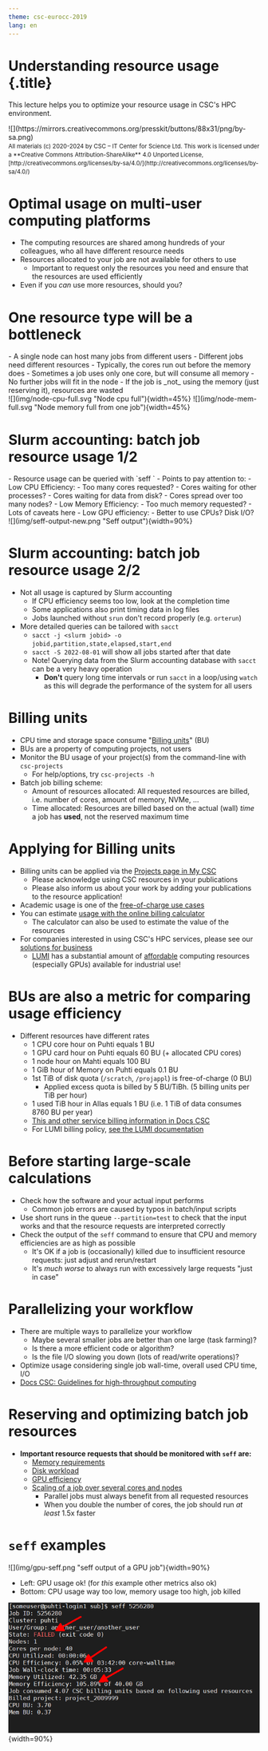 ```yaml
---
theme: csc-eurocc-2019
lang: en
---
```


# Understanding resource usage {.title}

This lecture helps you to optimize your resource usage in CSC's HPC environment.

<div class="column">
![](https://mirrors.creativecommons.org/presskit/buttons/88x31/png/by-sa.png)
</div>
<div class="column">
<small>
All materials (c) 2020-2024 by CSC – IT Center for Science Ltd.
This work is licensed under a **Creative Commons Attribution-ShareAlike** 4.0
Unported License, [http://creativecommons.org/licenses/by-sa/4.0/](http://creativecommons.org/licenses/by-sa/4.0/)
</small>
</div>

# Optimal usage on multi-user computing platforms

- The computing resources are shared among hundreds of your colleagues, who all have different resource needs
- Resources allocated to your job are not available for others to use
   - Important to request only the resources you need and ensure that the resources are used efficiently
- Even if you _can_ use more resources, should you?

# One resource type will be a bottleneck

<div class="column">
- A single node can host many jobs from different users
- Different jobs need different resources
- Typically, the cores run out before the memory does
- Sometimes a job uses only one core, but will consume all memory
   - No further jobs will fit in the node
   - If the job is _not_ using the memory (just reserving it), resources are wasted
</div>
<div class="column">
![](img/node-cpu-full.svg "Node cpu full"){width=45%}
![](img/node-mem-full.svg "Node memory full from one job"){width=45%}
</div>

# Slurm accounting: batch job resource usage 1/2

<div class="column">
- Resource usage can be queried with `seff <slurm jobid>`
- Points to pay attention to:
   - Low CPU Efficiency:
      - Too many cores requested?
      - Cores waiting for other processes?
      - Cores waiting for data from disk?
      - Cores spread over too many nodes?
   - Low Memory Efficiency:
      - Too much memory requested?
      - Lots of caveats here
   - Low GPU efficiency:
      - Better to use CPUs? Disk I/O?
</div>
<div class="column">
![](img/seff-output-new.png "Seff output"){width=90%}
</div>

# Slurm accounting: batch job resource usage 2/2

- Not all usage is captured by Slurm accounting
   - If CPU efficiency seems too low, look at the completion time
   - Some applications also print timing data in log files
   - Jobs launched without `srun` don't record properly (e.g. `orterun`)
- More detailed queries can be tailored with `sacct`
   - `sacct -j <slurm jobid> -o jobid,partition,state,elapsed,start,end`
   - `sacct -S 2022-08-01` will show all jobs started after that date
   - Note! Querying data from the Slurm accounting database with `sacct` can be a very heavy operation
      - **Don't** query long time intervals or run `sacct` in a loop/using `watch` as this will degrade the performance of the system for all users

# Billing units

- CPU time and storage space consume "[Billing units](https://docs.csc.fi/accounts/billing/)" (BU)
- BUs are a property of computing projects, not users
- Monitor the BU usage of your project(s) from the command-line with `csc-projects`
   - For help/options, try `csc-projects -h`
- Batch job billing scheme:
   - Amount of resources allocated: All requested resources are billed, i.e. number of cores, amount of memory, NVMe, ...
   - Time allocated: Resources are billed based on the actual (wall) _time_ a job has **used**, not the reserved maximum time

# Applying for Billing units

- Billing units can be applied via the [Projects page in My CSC](https://my.csc.fi/welcome)
   - Please acknowledge using CSC resources in your publications
   - Please also inform us about your work by adding your publications to the resource application!
- Academic usage is one of the [free-of-charge use cases](https://research.csc.fi/pricing)
- You can estimate [usage with the online billing calculator](https://research.csc.fi/billing-and-monitoring#buc)
   - The calculator can also be used to estimate the value of the resources
- For companies interested in using CSC's HPC services, please see our [solutions for business](https://www.csc.fi/solutions-for-business)
   - [LUMI](https://www.lumi-supercomputer.eu/) has a substantial amount of [affordable](https://www.csc.fi/en/solutions-for-business-use-of-computing-services-and-pricing) computing resources (especially GPUs) available for industrial use!

# BUs are also a metric for comparing usage efficiency

- Different resources have different rates
   - 1 CPU core hour on Puhti equals 1 BU
   - 1 GPU card hour on Puhti equals 60 BU (+ allocated CPU cores)
   - 1 node hour on Mahti equals 100 BU
   - 1 GiB hour of Memory on Puhti equals 0.1 BU
   - 1st TiB of disk quota (`/scratch`, `/projappl`) is free-of-charge (0 BU)
      - Applied excess quota is billed by 5 BU/TiBh. (5 billing units per TiB per hour)
   - 1 used TiB hour in Allas equals 1 BU (i.e. 1 TiB of data consumes 8760 BU per year)
   - [This and other service billing information in Docs CSC](https://docs.csc.fi/accounts/billing/)
   - For LUMI billing policy, [see the LUMI documentation](https://docs.lumi-supercomputer.eu/runjobs/lumi_env/billing/)

# Before starting large-scale calculations

- Check how the software and your actual input performs
    - Common job errors are caused by typos in batch/input scripts
- Use short runs in the queue `--partition=test` to check that the input works and that the resource requests are interpreted correctly
- Check the output of the `seff` command to ensure that CPU and memory efficiencies are as high as possible
    - It's OK if a job is (occasionally) killed due to insufficient resource requests: just adjust and rerun/restart
    - It's _much worse_ to always run with excessively large requests "just in case"

# Parallelizing your workflow

- There are multiple ways to parallelize your workflow
   - Maybe several smaller jobs are better than one large (task farming)?
   - Is there a more efficient code or algorithm?
   - Is the file I/O slowing you down (lots of read/write operations)?
- Optimize usage considering single job wall-time, overall used CPU time, I/O
- [Docs CSC: Guidelines for high-throughput computing](https://docs.csc.fi/computing/running/throughput/)

# Reserving and optimizing batch job resources

- **Important resource requests that should be monitored with `seff` are:**
   - [Memory requirements](https://docs.csc.fi/support/faq/how-much-memory-my-job-needs/)  
   - [Disk workload](https://docs.csc.fi/computing/running/creating-job-scripts-puhti/#local-storage)
   - [GPU efficiency](https://docs.csc.fi/computing/usage-policy/#gpu-nodes)
   - [Scaling of a job over several cores and nodes](https://docs.csc.fi/computing/running/performance-checklist/#perform-a-scaling-test)
      - Parallel jobs must always benefit from all requested resources
      - When you double the number of cores, the job should run _at least_ 1.5x faster

# `seff` examples

<div class="column">
![](img/gpu-seff.png "seff output of a GPU job"){width=90%}
</div>
<div class="column">

- Left: GPU usage ok! (for _this_ example other metrics also ok)
- Bottom: CPU usage way too low, memory usage too high, job killed

![](img/seff-oom.png "seff output when memory runs out"){width=90%}
</div>
